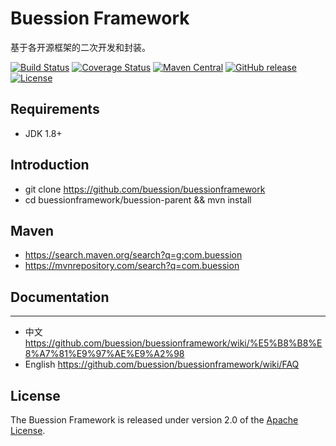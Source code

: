 # Buession Framework

基于各开源框架的二次开发和封装。

[![Build Status](https://travis-ci.org/buession/buessionframework.svg?branch=master)](https://travis-ci.org/buession/buessionframework)
[![Coverage Status](https://img.shields.io/codecov/c/github/buession/buessionframework/master.svg)](https://codecov.io/github/buession/buessionframework?branch=master&view=all#sort=coverage&dir=asc)
[![Maven Central](https://img.shields.io/maven-central/v/com.buession/buession-core.svg)](https://search.maven.org/search?q=g:com.buession)
[![GitHub release](https://img.shields.io/github/release/buession/buessionframework.svg)](https://github.com/buession/buessionframework/releases)
[![License](https://img.shields.io/badge/license-Apache%202-4EB1BA.svg)](https://www.apache.org/licenses/LICENSE-2.0.html)

## Requirements

- JDK 1.8+

## Introduction

- git clone https://github.com/buession/buessionframework
- cd buessionframework/buession-parent && mvn install

## Maven

- https://search.maven.org/search?q=g:com.buession
- https://mvnrepository.com/search?q=com.buession

## Documentation
---

- 中文 https://github.com/buession/buessionframework/wiki/%E5%B8%B8%E8%A7%81%E9%97%AE%E9%A2%98
- English https://github.com/buession/buessionframework/wiki/FAQ

## License

The Buession Framework is released under version 2.0 of the [Apache License](https://www.apache.org/licenses/LICENSE-2.0).